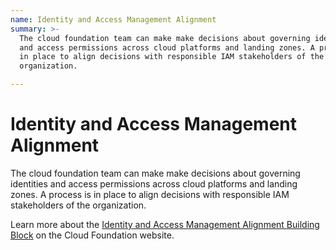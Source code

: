 ```yaml
---
name: Identity and Access Management Alignment
summary: >-
  The cloud foundation team can make make decisions about governing identities
  and access permissions across cloud platforms and landing zones. A process is
  in place to align decisions with responsible IAM stakeholders of the
  organization.

---
```


# Identity and Access Management Alignment

The cloud foundation team can make make decisions about governing identities and access permissions across cloud platforms and landing zones. A process is in place to align decisions with responsible IAM stakeholders of the organization.

Learn more about the [Identity and Access Management Alignment Building Block](https://cloudfoundation.org/maturity-model/iam/identity-and-access-management-alignment.html) on the Cloud Foundation website.
